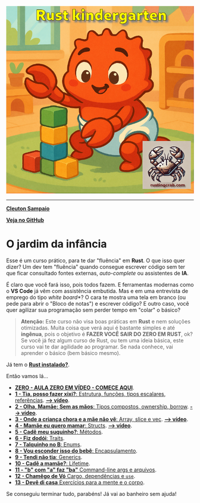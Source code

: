 <img src="logo.png" heigth=300>

---

[**Cleuton Sampaio**](https://linkedin.com/in/cleutonsampaio)

[**Veja no GitHub**](https://https://github.com/cleuton/rustingcrab/tree/main/rustkindergarten)

# O jardim da infância

Esse é um curso prático, para te dar "fluência" em **Rust**. O que isso quer dizer? Um dev tem "fluência" quando consegue escrever código sem ter que ficar consultado fontes externas, *auto-complete* ou assistentes de **IA**. 

É claro que você fará isso, pois todos fazem. E ferramentas modernas como o **VS Code** já vêm com assistência embutida. Mas e em uma entrevista de emprego do tipo *white board**? O cara te mostra uma tela em branco (ou pede para abrir o "Bloco de notas") e escrever código? E outro caso, você quer agilizar sua programação sem perder tempo em "colar" o básico? 

> **Atenção:** Este curso não visa boas práticas em **Rust** e nem soluções otimizadas. Muita coisa que verá aqui é bastante simples e até **ingênua**, pois o objetivo é **FAZER VOCÊ SAIR DO ZERO EM RUST**, ok? Se você já fez algum curso de Rust, ou tem uma ideia básica, este curso vai te dar agilidade ao programar. Se nada conhece, vai aprender o básico (bem básico mesmo).

Já tem o [**Rust instalado?**](./instalar_rust.md).

Então vamos lá... 

- [**ZERO - AULA ZERO EM VÍDEO - COMECE AQUI**](https://youtu.be/2awLyHNI3T8).
- [**1 - Tia, posso fazer xixi?**: Estrutura, funções, tipos escalares, referências](./licoes/licao1%20-%20do%20inicio%20bebe/). [**--> vídeo**](https://youtu.be/4Pp4zsnziDU).
- [**2 - Olha, Mamãe: Sem as mãos**: Tipos compostos, ownership, borrow](./licoes/licao2%20-%20sem%20as%20mãos%20-%20tipos%20compostos/). [**--> vídeo**](https://youtu.be/rxw6Q_Cm84U).
- [**3 - Onde a criança chora e a mãe não vê**: Array, slice e vec](./licoes/licao3%20-%20%20onde%20a%20criança%20chora%20e%20a%20mãe%20não%20vê%20-%20array%20-%20slice%20-%20vec/). [**--> vídeo**](https://youtu.be/GxQMSSvTkMM).
- [**4 - Mamãe eu quero mamar**: Structs](./licoes/licao4%20-%20Mamae%20eu%20quero%20mamar%20-%20structs/). [**--> vídeo**](https://youtu.be/ThUNWjLOkac).
- [**5 - Cadê meu suquinho?**: Métodos](./licoes/licao5%20-%20Cade%20meu%20suquinho%20-%20metodos/).
- [**6 - Fiz dodói**: Traits](./licoes/licao6%20-%20Fiz%20dodói%20-%20Traits/).
- [**7 - Talquinho no B**: Enums](./licoes/licao7%20-%20Enums/).
- [**8 - Vou esconder isso do bebê**: Encapsulamento](./licoes/licao8%20-%20Vou%20esconder%20isso%20do%20bebê%20-%20encapsulamento/).
- [**9 - Tendi não tia**: Generics](./licoes/licao9%20-%20Tendi%20não%20fessora%20-%20Generics/).
- [**10 - Cadê a mamãe?**: Lifetime](./licoes/licao10%20-%20cadê%20a%20mamãe%20-%20lifetime/).
- [**11 - "b" com "a" faz "ba"** Command-line args e arquivos](./licoes/licao11%20-%20b%20com%20a%20faz%20ba%20-%20command-line%20args/).
- [**12 - Chamêgo de Vó** Cargo, dependências e `use`](./licoes/licao12%20-%20Cargo,%20dependencies%20e%20use/).
- [**13 - Devê di casa** Exercícios para a mente e o corpo](./licoes/licao13%20-%20devê%20di%20casa%20-%20exercicios%20para%20a%20mente%20e%20o%20corpo/).

Se conseguiu terminar tudo, parabéns! Já vai ao banheiro sem ajuda!




